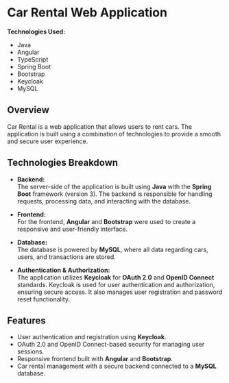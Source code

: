 # Car Rental Web Application

**Technologies Used:**
- Java
- Angular
- TypeScript
- Spring Boot
- Bootstrap
- Keycloak
- MySQL

## Overview

Car Rental is a web application that allows users to rent cars. The application is built using a combination of technologies to provide a smooth and secure user experience.

## Technologies Breakdown

- **Backend:**  
  The server-side of the application is built using **Java** with the **Spring Boot** framework (version 3). The backend is responsible for handling requests, processing data, and interacting with the database.

- **Frontend:**  
  For the frontend, **Angular** and **Bootstrap** were used to create a responsive and user-friendly interface.

- **Database:**  
  The database is powered by **MySQL**, where all data regarding cars, users, and transactions are stored.

- **Authentication & Authorization:**  
  The application utilizes **Keycloak** for **OAuth 2.0** and **OpenID Connect** standards. Keycloak is used for user authentication and authorization, ensuring secure access. It also manages user registration and password reset functionality.

## Features

- User authentication and registration using **Keycloak**.
- OAuth 2.0 and OpenID Connect-based security for managing user sessions.
- Responsive frontend built with **Angular** and **Bootstrap**.
- Car rental management with a secure backend connected to a **MySQL** database.



